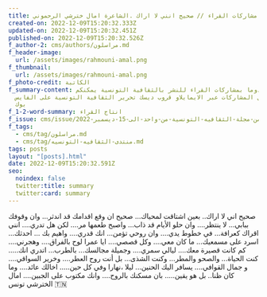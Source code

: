 ```yaml
---
title: مشاركات القراء // صحيح انني لا اراك .الشاعرة امال خترشي الرحموني
created-on: 2022-12-09T15:20:32.333Z
updated-on: 2022-12-09T15:20:32.451Z
published-on: 2022-12-09T15:20:32.526Z
f_author-2: cms/authors/مراسلون.md
f_header-image:
  url: /assets/images/rahmouni-amal.png
f_thumbnail:
  url: /assets/images/rahmouni-amal.png
f_photo-credit: الكاتبة
f_summary-content: نرحب دوما بمشاركات القراء للنشر بالثقافية التونسية يمكنكم
  ارسال المشاركات عبر الايمايلاو قروب ديسك تحرير الثقافية التونسية على الفايس
  بوك
f_1-2-word-summary: انتاج القراء
f_issue: cms/issue/العدد-الخامس-من-مجلة-الثقافيه-التونسية-من-واحد-الى-15-ديسمبر-2022.md
f_tags:
  - cms/tag/مراسلون.md
  - cms/tag/منتدى-الثقافيه-التونسيه.md
tags: posts
layout: "[posts].html"
date: 2022-12-09T15:20:32.591Z
seo:
  noindex: false
  twitter:title: summary
  twitter:card: summary
---
```

صحيح اني لا اراك.. بعين اشتاقت لمحياك... صحيح ان وقع اقدامك قد اندثر... وان وقوفك ببابي... لا ينتظر.... وان حلو الأيام قد ذاب... واصبح طعمها مر.... لكن هل تدري.... انني اقراك كعرافة... في خطوط يدي.... وان روحي تؤمن... انك قدري.... واهيم بك ... احدثك... اسرد على مسمعيك... ما كان معي.... وكل قصصي.... ايا عمرا لوح بالفراق.... وهجرني.... كم كانت قصيرة معك.... ليالي سمري.... وجميلة مجالسك... بالطرب... اتدري انك..... كنت الحياة... والصحو والمطر... وكنت الشذى... بل أنت روح العطر.... وخرير السواقي.... و جمال القوافي.... يسافر اليك الحنين... ليلا ،نهارا وفي كل حين..... اخالك عائد.... وما كان ظنا.. بل هو يقين..... بان مسكنك بالروح.... وانك مكتوب على الجبين.... امال الخترشي تونس 🇹🇳

